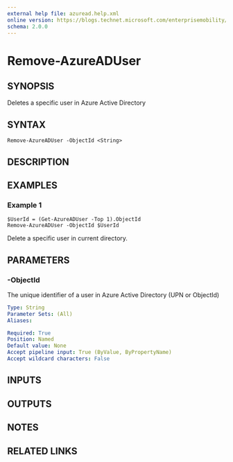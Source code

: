 ```yaml
---
external help file: azuread.help.xml
online version: https://blogs.technet.microsoft.com/enterprisemobility/2016/07/18/azuread-certificate-based-authentication-for-ios-and-android-now-in-preview/
schema: 2.0.0
---
```


# Remove-AzureADUser

## SYNOPSIS
Deletes a specific user in Azure Active Directory

## SYNTAX

```
Remove-AzureADUser -ObjectId <String>
```

## DESCRIPTION

## EXAMPLES

### Example 1
```
$UserId = (Get-AzureADUser -Top 1).ObjectId
Remove-AzureADUser -ObjectId $UserId
```

Delete a specific user in current directory.

## PARAMETERS

### -ObjectId
The unique identifier of a user in Azure Active Directory (UPN or ObjectId)

```yaml
Type: String
Parameter Sets: (All)
Aliases: 

Required: True
Position: Named
Default value: None
Accept pipeline input: True (ByValue, ByPropertyName)
Accept wildcard characters: False
```

## INPUTS

## OUTPUTS

## NOTES

## RELATED LINKS

